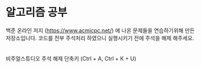 # 알고리즘 공부 

백준 온라인 저지 (https://www.acmicpc.net/) 에 나온 문제들을 연습하기위해 만든 저장소입니다.
코드를 전부 주석처리 하였으니 실행시키기 전에 주석을 해제 해주세요.
<br><br><br>
비주얼스튜디오 주석 해제 단축키 (Ctrl + A, Ctrl + K + U)
